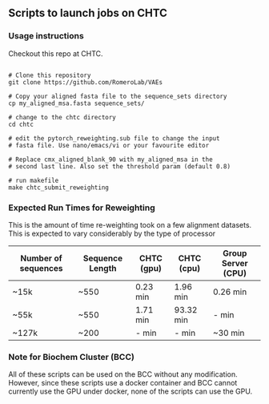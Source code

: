 ## Scripts to launch jobs on CHTC

### Usage instructions 
Checkout this repo at CHTC. 
```shell

# Clone this repository
git clone https://github.com/RomeroLab/VAEs

# Copy your aligned fasta file to the sequence_sets directory
cp my_aligned_msa.fasta sequence_sets/

# change to the chtc directory
cd chtc

# edit the pytorch_reweighting.sub file to change the input
# fasta file. Use nano/emacs/vi or your favourite editor

# Replace cmx_aligned_blank_90 with my_aligned_msa in the
# second last line. Also set the threshold param (default 0.8)

# run makefile
make chtc_submit_reweighting
```

### Expected Run Times for Reweighting
This is the amount of time re-weighting took on a few
alignment datasets. This is expected to vary considerably by the type of processor 

| Number of sequences | Sequence Length | CHTC (gpu) | CHTC (cpu) | Group Server (CPU) |
| ---   | ---- | --------- |  ---      | ---------|
| ~15k  | ~550 | 0.23 min  |  1.96 min | 0.26 min |
| ~55k  | ~550 | 1.71 min  | 93.32 min |  - min   |
| ~127k | ~200 |  - min    | - min     |  ~30 min  |

### Note for Biochem Cluster (BCC)
All of these scripts can be used on the BCC without any
modification. However, since these scripts use a docker
container and BCC cannot currently use the GPU under docker,
none of the scripts can use the GPU. 
